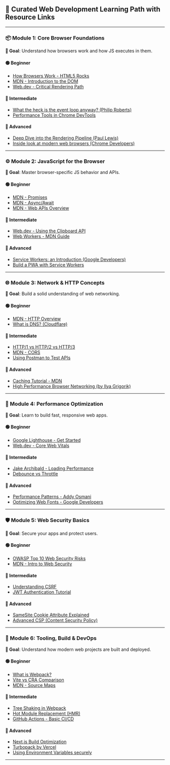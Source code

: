 ## 🧭 Curated Web Development Learning Path with Resource Links

---

### 📦 Module 1: Core Browser Foundations

**🎯 Goal**: Understand how browsers work and how JS executes in them.

#### 🟢 Beginner

* [How Browsers Work - HTML5 Rocks](https://www.html5rocks.com/en/tutorials/internals/howbrowserswork/)
* [MDN - Introduction to the DOM](https://developer.mozilla.org/en-US/docs/Web/API/Document_Object_Model/Introduction)
* [Web.dev - Critical Rendering Path](https://web.dev/critical-rendering-path/)

#### 🔵 Intermediate

* [What the heck is the event loop anyway? (Philip Roberts)](https://www.youtube.com/watch?v=8aGhZQkoFbQ)
* [Performance Tools in Chrome DevTools](https://developer.chrome.com/docs/devtools/evaluate-performance/)

#### 🔴 Advanced

* [Deep Dive into the Rendering Pipeline (Paul Lewis)](https://www.youtube.com/watch?v=SmE4OwHztCc)
* [Inside look at modern web browsers (Chrome Developers)](https://developer.chrome.com/blog/inside-browser-part1/)

---

### ⚙️ Module 2: JavaScript for the Browser

**🎯 Goal**: Master browser-specific JS behavior and APIs.

#### 🟢 Beginner

* [MDN - Promises](https://developer.mozilla.org/en-US/docs/Web/JavaScript/Reference/Global_Objects/Promise)
* [MDN - Async/Await](https://developer.mozilla.org/en-US/docs/Learn/JavaScript/Asynchronous/Promises)
* [MDN - Web APIs Overview](https://developer.mozilla.org/en-US/docs/Learn/JavaScript/Client-side_web_APIs/Introduction)

#### 🔵 Intermediate

* [Web.dev - Using the Clipboard API](https://web.dev/async-clipboard/)
* [Web Workers - MDN Guide](https://developer.mozilla.org/en-US/docs/Web/API/Web_Workers_API/Using_web_workers)

#### 🔴 Advanced

* [Service Workers: an Introduction (Google Developers)](https://developers.google.com/web/fundamentals/primers/service-workers)
* [Build a PWA with Service Workers](https://developer.mozilla.org/en-US/docs/Web/Progressive_web_apps)

---

### 🌐 Module 3: Network & HTTP Concepts

**🎯 Goal**: Build a solid understanding of web networking.

#### 🟢 Beginner

* [MDN - HTTP Overview](https://developer.mozilla.org/en-US/docs/Web/HTTP/Overview)
* [What is DNS? (Cloudflare)](https://www.cloudflare.com/learning/dns/what-is-dns/)

#### 🔵 Intermediate

* [HTTP/1 vs HTTP/2 vs HTTP/3](https://www.geeksforgeeks.org/http1-vs-http2-vs-http3/)
* [MDN - CORS](https://developer.mozilla.org/en-US/docs/Web/HTTP/CORS)
* [Using Postman to Test APIs](https://learning.postman.com/docs/getting-started/introduction/)

#### 🔴 Advanced

* [Caching Tutorial - MDN](https://developer.mozilla.org/en-US/docs/Web/HTTP/Caching)
* [High Performance Browser Networking (by Ilya Grigorik)](https://hpbn.co/)

---

### 🚀 Module 4: Performance Optimization

**🎯 Goal**: Learn to build fast, responsive web apps.

#### 🟢 Beginner

* [Google Lighthouse - Get Started](https://developers.google.com/web/tools/lighthouse)
* [Web.dev - Core Web Vitals](https://web.dev/vitals/)

#### 🔵 Intermediate

* [Jake Archibald - Loading Performance](https://www.youtube.com/watch?v=PUv66718DII)
* [Debounce vs Throttle](https://css-tricks.com/debouncing-throttling-explained-examples/)

#### 🔴 Advanced

* [Performance Patterns - Addy Osmani](https://addyosmani.com/blog/performance-patterns/)
* [Optimizing Web Fonts - Google Developers](https://developers.google.com/fonts/docs/optimize)

---

### 🛡️ Module 5: Web Security Basics

**🎯 Goal**: Secure your apps and protect users.

#### 🟢 Beginner

* [OWASP Top 10 Web Security Risks](https://owasp.org/www-project-top-ten/)
* [MDN - Intro to Web Security](https://developer.mozilla.org/en-US/docs/Web/Security)

#### 🔵 Intermediate

* [Understanding CSRF](https://portswigger.net/web-security/csrf)
* [JWT Authentication Tutorial](https://www.digitalocean.com/community/tutorials/nodejs-jwt-expressjs)

#### 🔴 Advanced

* [SameSite Cookie Attribute Explained](https://web.dev/samesite-cookies-explained/)
* [Advanced CSP (Content Security Policy)](https://developer.mozilla.org/en-US/docs/Web/HTTP/CSP)

---

### 🔧 Module 6: Tooling, Build & DevOps

**🎯 Goal**: Understand how modern web projects are built and deployed.

#### 🟢 Beginner

* [What is Webpack?](https://webpack.js.org/concepts/)
* [Vite vs CRA Comparison](https://vitejs.dev/guide/comparisons.html)
* [MDN - Source Maps](https://developer.mozilla.org/en-US/docs/Tools/Debugger/How_to/Use_a_source_map)

#### 🔵 Intermediate

* [Tree Shaking in Webpack](https://webpack.js.org/guides/tree-shaking/)
* [Hot Module Replacement (HMR)](https://webpack.js.org/concepts/hot-module-replacement/)
* [GitHub Actions - Basic CI/CD](https://docs.github.com/en/actions/quickstart)

#### 🔴 Advanced

* [Next.js Build Optimization](https://nextjs.org/docs/advanced-features/compiler)
* [Turbopack by Vercel](https://turbo.build/pack/docs)
* [Using Environment Variables securely](https://vercel.com/docs/concepts/projects/environment-variables)

---
